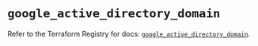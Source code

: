 # `google_active_directory_domain`

Refer to the Terraform Registry for docs: [`google_active_directory_domain`](https://registry.terraform.io/providers/hashicorp/google/6.42.0/docs/resources/active_directory_domain).
